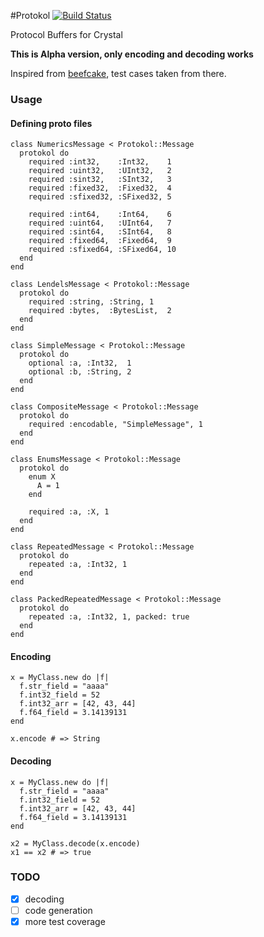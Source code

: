 #Protokol [![Build Status](https://travis-ci.org/teodor-pripoae/protokol.svg?branch=master)](https://travis-ci.org/teodor-pripoae/protokol)

Protocol Buffers for Crystal

**This is Alpha version, only encoding and decoding works**

Inspired from [beefcake](https://github.com/protobuf-ruby/beefcake), test cases taken from there.

### Usage

#### Defining proto files
```crystal
class NumericsMessage < Protokol::Message
  protokol do
    required :int32,    :Int32,    1
    required :uint32,   :UInt32,   2
    required :sint32,   :SInt32,   3
    required :fixed32,  :Fixed32,  4
    required :sfixed32, :SFixed32, 5

    required :int64,    :Int64,    6
    required :uint64,   :UInt64,   7
    required :sint64,   :SInt64,   8
    required :fixed64,  :Fixed64,  9
    required :sfixed64, :SFixed64, 10
  end
end

class LendelsMessage < Protokol::Message
  protokol do
    required :string, :String, 1
    required :bytes,  :BytesList,  2
  end
end

class SimpleMessage < Protokol::Message
  protokol do
    optional :a, :Int32,  1
    optional :b, :String, 2
  end
end

class CompositeMessage < Protokol::Message
  protokol do
    required :encodable, "SimpleMessage", 1
  end
end

class EnumsMessage < Protokol::Message
  protokol do
    enum X
      A = 1
    end

    required :a, :X, 1
  end
end

class RepeatedMessage < Protokol::Message
  protokol do
    repeated :a, :Int32, 1
  end
end

class PackedRepeatedMessage < Protokol::Message
  protokol do
    repeated :a, :Int32, 1, packed: true
  end
end
```

#### Encoding
```crystal
x = MyClass.new do |f|
  f.str_field = "aaaa"
  f.int32_field = 52
  f.int32_arr = [42, 43, 44]
  f.f64_field = 3.14139131
end

x.encode # => String
```

#### Decoding
```crystal
x = MyClass.new do |f|
  f.str_field = "aaaa"
  f.int32_field = 52
  f.int32_arr = [42, 43, 44]
  f.f64_field = 3.14139131
end

x2 = MyClass.decode(x.encode)
x1 == x2 # => true
```

### TODO

- [X] decoding
- [ ] code generation
- [X] more test coverage
